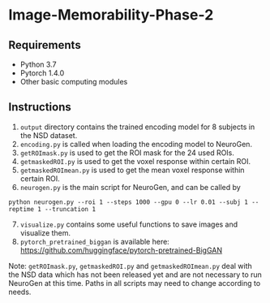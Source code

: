 # Image-Memorability-Phase-2

## Requirements
* Python 3.7
* Pytorch 1.4.0
* Other basic computing modules

## Instructions
1. `output` directory contains the trained encoding model for 8 subjects in the NSD dataset.
2. `encoding.py` is called when loading the encoding model to NeuroGen.
3. `getROImask.py` is used to get the ROI mask for the 24 used ROIs. 
4. `getmaskedROI.py` is used to get the voxel response within certain ROI.
5. `getmaskedROImean.py` is used to get the mean voxel response within certain ROI.
6. `neurogen.py` is the main script for NeuroGen, and can be called by

`python neurogen.py --roi 1 --steps 1000 --gpu 0 --lr 0.01 --subj 1 --reptime 1 --truncation 1`

7. `visualize.py` contains some useful functions to save images and visualize them.
8. `pytorch_pretrained_biggan` is available here: https://github.com/huggingface/pytorch-pretrained-BigGAN

Note: `getROImask.py`, `getmaskedROI.py` and `getmaskedROImean.py` deal with the NSD data which has not been released yet and are not necessary to run NeuroGen at this time. Paths in all scripts may need to change according to needs.
